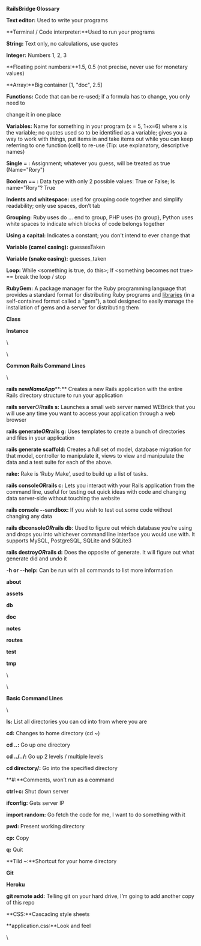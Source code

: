 **RailsBridge Glossary**

**Text editor:** Used to write your programs

**Terminal / Code interpreter:**Used to run your programs

**String:** Text only, no calculations, use quotes

**Integer:** Numbers 1, 2, 3

**Floating point numbers:**1.5, 0.5 (not precise, never use for monetary
values)

**Array:**Big container [1, "doc", 2.5]

**Functions:** Code that can be re-used; if a formula has to change, you
only need to

change it in one place

**Variables:** Name for something in your program (x = 5, 1+x=6) where x
is the variable; no quotes used so to be identified as a variable; gives
you a way to work with things, put items in and take items out while you
can keep referring to one function (cell) to re-use (Tip: use
explanatory, descriptive names)

**Single = :** Assignment; whatever you guess, will be treated as true
(Name="Rory")

**Boolean == :** Data type with only 2 possible values: True or False;
Is name="Rory"? True

**Indents and whitespace:** used for grouping code together and simplify
readability; only use spaces, don’t tab

**Grouping:** Ruby uses do … end to group, PHP uses {to group}, Python
uses white spaces to indicate which blocks of code belongs together

**Using a capital:** Indicates a constant; you don't intend to ever
change that

**Variable (camel casing):** guessesTaken

**Variable (snake casing):** guesses\_taken

**Loop:** While \<something is true, do this\>; If \<something becomes
not true\> == break the loop / stop

**RubyGem:** A package manager for the Ruby programming language that
provides a standard format for distributing Ruby programs and
[libraries](http://en.wikipedia.org/wiki/Library_(computing)) (in a
self-contained format called a "gem"), a tool designed to easily manage
the installation of gems and a server for distributing them

**Class**

**Instance**

\

\

**Common Rails Command Lines**

\

**rails new*****NameApp*****:** Creates a new Rails application with the
entire Rails directory structure to run your application

**rails server***OR***rails s:** Launches a small web server named
WEBrick that you will use any time you want to access your application
through a web browser

**rails generate*****OR*****rails g:** Uses templates to create a bunch
of directories and files in your application

**rails generate scaffold:** Creates a full set of model, database
migration for that model, controller to manipulate it, views to view and
manipulate the data and a test suite for each of the above.

**rake:** Rake is ‘Ruby Make’, used to build up a list of tasks.

**rails console*****OR*****rails c:** Lets you interact with your Rails
application from the command line, useful for testing out quick ideas
with code and changing data server-side without touching the website

**rails console --sandbox:** If you wish to test out some code without
changing any data

**rails dbconsole*****OR*****rails db**: Used to figure out which
database you're using and drops you into whichever command line
interface you would use with. It supports MySQL, PostgreSQL, SQLite and
SQLite3

**rails destroy*****OR*****rails d:** Does the opposite of generate. It
will figure out what generate did and undo it

**-h or --help:** Can be run with all commands to list more information

**about**

**assets**

**db**

**doc**

**notes**

**routes**

**test**

**tmp**

\

\

**Basic Command Lines**

\

**ls:** List all directories you can cd into from where you are

**cd:** Changes to home directory (cd \~)

**cd ..:** Go up one directory

**cd ../../:** Go up 2 levels / multiple levels

**cd directory/:** Go into the specified directory

**\#:**Comments, won’t run as a command

**ctrl+c:** Shut down server

**ifconfig:** Gets server IP

**import random:** Go fetch the code for me, I want to do something with
it

**pwd:** Present working directory

**cp:** Copy

**q:** Quit

**Tild \~:**Shortcut for your home directory

**Git**

**Heroku**

**git remote add:** Telling git on your hard drive, I’m going to add
another copy of this repo

**CSS:**Cascading style sheets

**application.css:**Look and feel

\

